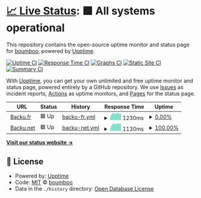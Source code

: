 # [📈 Live Status](https://boumboo.github.io/status): <!--live status--> **🟩 All systems operational**

This repository contains the open-source uptime monitor and status page for [boumboo](https://boumboo.github.io/status), powered by [Upptime](https://github.com/upptime/upptime).

[![Uptime CI](https://github.com/koj-co/upptime/workflows/Uptime%20CI/badge.svg)](https://github.com/koj-co/upptime/actions?query=workflow%3A%22Uptime+CI%22)
[![Response Time CI](https://github.com/koj-co/upptime/workflows/Response%20Time%20CI/badge.svg)](https://github.com/koj-co/upptime/actions?query=workflow%3A%22Response+Time+CI%22)
[![Graphs CI](https://github.com/koj-co/upptime/workflows/Graphs%20CI/badge.svg)](https://github.com/koj-co/upptime/actions?query=workflow%3A%22Graphs+CI%22)
[![Static Site CI](https://github.com/koj-co/upptime/workflows/Static%20Site%20CI/badge.svg)](https://github.com/koj-co/upptime/actions?query=workflow%3A%22Static+Site+CI%22)
[![Summary CI](https://github.com/koj-co/upptime/workflows/Summary%20CI/badge.svg)](https://github.com/koj-co/upptime/actions?query=workflow%3A%22Summary+CI%22)

With [Upptime](https://upptime.js.org), you can get your own unlimited and free uptime monitor and status page, powered entirely by a GitHub repository. We use [Issues](https://github.com/boumboo/status/issues) as incident reports, [Actions](https://github.com/boumboo/status/actions) as uptime monitors, and [Pages](https://boumboo.github.io/status) for the status page.

<!--start: status pages-->
<!-- This summary is generated by Upptime (https://github.com/upptime/upptime) -->
<!-- Do not edit this manually, your changes will be overwritten -->
<!-- prettier-ignore -->
| URL | Status | History | Response Time | Uptime |
| --- | ------ | ------- | ------------- | ------ |
| <img alt="" src="https://favicons.githubusercontent.com/backu.fr" height="13"> [Backu.fr](https://backu.fr) | 🟩 Up | [backu-fr.yml](https://github.com/boumboo/status/commits/HEAD/history/backu-fr.yml) | <details><summary><img alt="Response time graph" src="./graphs/backu-fr/response-time-week.png" height="20"> 1230ms</summary><br><a href="https://boumboo.github.io/status/history/backu-fr"><img alt="Response time 937" src="https://img.shields.io/endpoint?url=https%3A%2F%2Fraw.githubusercontent.com%2Fboumboo%2Fstatus%2FHEAD%2Fapi%2Fbacku-fr%2Fresponse-time.json"></a><br><a href="https://boumboo.github.io/status/history/backu-fr"><img alt="24-hour response time 1367" src="https://img.shields.io/endpoint?url=https%3A%2F%2Fraw.githubusercontent.com%2Fboumboo%2Fstatus%2FHEAD%2Fapi%2Fbacku-fr%2Fresponse-time-day.json"></a><br><a href="https://boumboo.github.io/status/history/backu-fr"><img alt="7-day response time 1230" src="https://img.shields.io/endpoint?url=https%3A%2F%2Fraw.githubusercontent.com%2Fboumboo%2Fstatus%2FHEAD%2Fapi%2Fbacku-fr%2Fresponse-time-week.json"></a><br><a href="https://boumboo.github.io/status/history/backu-fr"><img alt="30-day response time 1073" src="https://img.shields.io/endpoint?url=https%3A%2F%2Fraw.githubusercontent.com%2Fboumboo%2Fstatus%2FHEAD%2Fapi%2Fbacku-fr%2Fresponse-time-month.json"></a><br><a href="https://boumboo.github.io/status/history/backu-fr"><img alt="1-year response time 937" src="https://img.shields.io/endpoint?url=https%3A%2F%2Fraw.githubusercontent.com%2Fboumboo%2Fstatus%2FHEAD%2Fapi%2Fbacku-fr%2Fresponse-time-year.json"></a></details> | <details><summary><a href="https://boumboo.github.io/status/history/backu-fr">0.00%</a></summary><a href="https://boumboo.github.io/status/history/backu-fr"><img alt="All-time uptime 38.64%" src="https://img.shields.io/endpoint?url=https%3A%2F%2Fraw.githubusercontent.com%2Fboumboo%2Fstatus%2FHEAD%2Fapi%2Fbacku-fr%2Fuptime.json"></a><br><a href="https://boumboo.github.io/status/history/backu-fr"><img alt="24-hour uptime 0.00%" src="https://img.shields.io/endpoint?url=https%3A%2F%2Fraw.githubusercontent.com%2Fboumboo%2Fstatus%2FHEAD%2Fapi%2Fbacku-fr%2Fuptime-day.json"></a><br><a href="https://boumboo.github.io/status/history/backu-fr"><img alt="7-day uptime 0.00%" src="https://img.shields.io/endpoint?url=https%3A%2F%2Fraw.githubusercontent.com%2Fboumboo%2Fstatus%2FHEAD%2Fapi%2Fbacku-fr%2Fuptime-week.json"></a><br><a href="https://boumboo.github.io/status/history/backu-fr"><img alt="30-day uptime 0.00%" src="https://img.shields.io/endpoint?url=https%3A%2F%2Fraw.githubusercontent.com%2Fboumboo%2Fstatus%2FHEAD%2Fapi%2Fbacku-fr%2Fuptime-month.json"></a><br><a href="https://boumboo.github.io/status/history/backu-fr"><img alt="1-year uptime 38.64%" src="https://img.shields.io/endpoint?url=https%3A%2F%2Fraw.githubusercontent.com%2Fboumboo%2Fstatus%2FHEAD%2Fapi%2Fbacku-fr%2Fuptime-year.json"></a></details>
| <img alt="" src="https://favicons.githubusercontent.com/backu.net" height="13"> [Backu.net](https://backu.net) | 🟩 Up | [backu-net.yml](https://github.com/boumboo/status/commits/HEAD/history/backu-net.yml) | <details><summary><img alt="Response time graph" src="./graphs/backu-net/response-time-week.png" height="20"> 1130ms</summary><br><a href="https://boumboo.github.io/status/history/backu-net"><img alt="Response time 805" src="https://img.shields.io/endpoint?url=https%3A%2F%2Fraw.githubusercontent.com%2Fboumboo%2Fstatus%2FHEAD%2Fapi%2Fbacku-net%2Fresponse-time.json"></a><br><a href="https://boumboo.github.io/status/history/backu-net"><img alt="24-hour response time 1133" src="https://img.shields.io/endpoint?url=https%3A%2F%2Fraw.githubusercontent.com%2Fboumboo%2Fstatus%2FHEAD%2Fapi%2Fbacku-net%2Fresponse-time-day.json"></a><br><a href="https://boumboo.github.io/status/history/backu-net"><img alt="7-day response time 1130" src="https://img.shields.io/endpoint?url=https%3A%2F%2Fraw.githubusercontent.com%2Fboumboo%2Fstatus%2FHEAD%2Fapi%2Fbacku-net%2Fresponse-time-week.json"></a><br><a href="https://boumboo.github.io/status/history/backu-net"><img alt="30-day response time 980" src="https://img.shields.io/endpoint?url=https%3A%2F%2Fraw.githubusercontent.com%2Fboumboo%2Fstatus%2FHEAD%2Fapi%2Fbacku-net%2Fresponse-time-month.json"></a><br><a href="https://boumboo.github.io/status/history/backu-net"><img alt="1-year response time 805" src="https://img.shields.io/endpoint?url=https%3A%2F%2Fraw.githubusercontent.com%2Fboumboo%2Fstatus%2FHEAD%2Fapi%2Fbacku-net%2Fresponse-time-year.json"></a></details> | <details><summary><a href="https://boumboo.github.io/status/history/backu-net">100.00%</a></summary><a href="https://boumboo.github.io/status/history/backu-net"><img alt="All-time uptime 100.00%" src="https://img.shields.io/endpoint?url=https%3A%2F%2Fraw.githubusercontent.com%2Fboumboo%2Fstatus%2FHEAD%2Fapi%2Fbacku-net%2Fuptime.json"></a><br><a href="https://boumboo.github.io/status/history/backu-net"><img alt="24-hour uptime 100.00%" src="https://img.shields.io/endpoint?url=https%3A%2F%2Fraw.githubusercontent.com%2Fboumboo%2Fstatus%2FHEAD%2Fapi%2Fbacku-net%2Fuptime-day.json"></a><br><a href="https://boumboo.github.io/status/history/backu-net"><img alt="7-day uptime 100.00%" src="https://img.shields.io/endpoint?url=https%3A%2F%2Fraw.githubusercontent.com%2Fboumboo%2Fstatus%2FHEAD%2Fapi%2Fbacku-net%2Fuptime-week.json"></a><br><a href="https://boumboo.github.io/status/history/backu-net"><img alt="30-day uptime 100.00%" src="https://img.shields.io/endpoint?url=https%3A%2F%2Fraw.githubusercontent.com%2Fboumboo%2Fstatus%2FHEAD%2Fapi%2Fbacku-net%2Fuptime-month.json"></a><br><a href="https://boumboo.github.io/status/history/backu-net"><img alt="1-year uptime 100.00%" src="https://img.shields.io/endpoint?url=https%3A%2F%2Fraw.githubusercontent.com%2Fboumboo%2Fstatus%2FHEAD%2Fapi%2Fbacku-net%2Fuptime-year.json"></a></details>

<!--end: status pages-->

[**Visit our status website →**](https://boumboo.github.io/status)

## 📄 License

- Powered by: [Upptime](https://github.com/upptime/upptime)
- Code: [MIT](./LICENSE) © [boumboo](https://boumboo.github.io/status)
- Data in the `./history` directory: [Open Database License](https://opendatacommons.org/licenses/odbl/1-0/)
